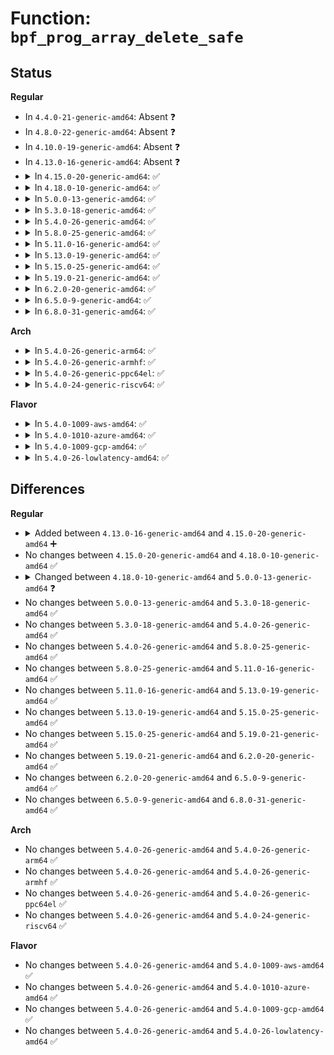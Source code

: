 # Function: <code>bpf_prog_array_delete_safe</code>

## Status
<b>Regular</b>
<ul>
<li>
In <code>4.4.0-21-generic-amd64</code>: Absent ❓
</li>
<li>
In <code>4.8.0-22-generic-amd64</code>: Absent ❓
</li>
<li>
In <code>4.10.0-19-generic-amd64</code>: Absent ❓
</li>
<li>
In <code>4.13.0-16-generic-amd64</code>: Absent ❓
</li>
<li>
<details>
<summary>In <code>4.15.0-20-generic-amd64</code>: ✅</summary>

```c
void bpf_prog_array_delete_safe(struct bpf_prog_array * progs, struct bpf_prog * old_prog)
```

```json
{
  "name": "bpf_prog_array_delete_safe",
  "collision_type": "Unique Global",
  "inline_type": "No",
  "funcs": [
    {
      "addr": 18446744071580541264,
      "name": "bpf_prog_array_delete_safe",
      "external": true,
      "loc": "kernel/bpf/core.c:1500",
      "file": "kernel/bpf/core.c",
      "inline": "seen, unknown",
      "caller_inline": [],
      "caller_func": [
        "kernel/trace/bpf_trace.c:perf_event_detach_bpf_prog"
      ]
    }
  ],
  "symbols": [
    {
      "addr": 18446744071580541264,
      "name": "bpf_prog_array_delete_safe",
      "section": ".text",
      "bind": "STB_GLOBAL",
      "size": 57
    }
  ]
}
```
</details>
</li>
<li>
<details>
<summary>In <code>4.18.0-10-generic-amd64</code>: ✅</summary>

```c
void bpf_prog_array_delete_safe(struct bpf_prog_array * progs, struct bpf_prog * old_prog)
```

```json
{
  "name": "bpf_prog_array_delete_safe",
  "collision_type": "Unique Global",
  "inline_type": "No",
  "funcs": [
    {
      "addr": 18446744071580625072,
      "name": "bpf_prog_array_delete_safe",
      "external": true,
      "loc": "kernel/bpf/core.c:1626",
      "file": "kernel/bpf/core.c",
      "inline": "seen, unknown",
      "caller_inline": [],
      "caller_func": [
        "kernel/trace/bpf_trace.c:perf_event_detach_bpf_prog"
      ]
    }
  ],
  "symbols": [
    {
      "addr": 18446744071580625072,
      "name": "bpf_prog_array_delete_safe",
      "section": ".text",
      "bind": "STB_GLOBAL",
      "size": 57
    }
  ]
}
```
</details>
</li>
<li>
<details>
<summary>In <code>5.0.0-13-generic-amd64</code>: ✅</summary>

```c
void bpf_prog_array_delete_safe(struct bpf_prog_array * array, struct bpf_prog * old_prog)
```

```json
{
  "name": "bpf_prog_array_delete_safe",
  "collision_type": "Unique Global",
  "inline_type": "No",
  "funcs": [
    {
      "addr": 18446744071580685344,
      "name": "bpf_prog_array_delete_safe",
      "external": true,
      "loc": "kernel/bpf/core.c:1878",
      "file": "kernel/bpf/core.c",
      "inline": "seen, unknown",
      "caller_inline": [],
      "caller_func": [
        "kernel/trace/bpf_trace.c:perf_event_detach_bpf_prog"
      ]
    }
  ],
  "symbols": [
    {
      "addr": 18446744071580685344,
      "name": "bpf_prog_array_delete_safe",
      "section": ".text",
      "bind": "STB_GLOBAL",
      "size": 57
    }
  ]
}
```
</details>
</li>
<li>
<details>
<summary>In <code>5.3.0-18-generic-amd64</code>: ✅</summary>

```c
void bpf_prog_array_delete_safe(struct bpf_prog_array * array, struct bpf_prog * old_prog)
```

```json
{
  "name": "bpf_prog_array_delete_safe",
  "collision_type": "Unique Global",
  "inline_type": "No",
  "funcs": [
    {
      "addr": 18446744071580752752,
      "name": "bpf_prog_array_delete_safe",
      "external": true,
      "loc": "kernel/bpf/core.c:1871",
      "file": "kernel/bpf/core.c",
      "inline": "seen, unknown",
      "caller_inline": [],
      "caller_func": [
        "kernel/trace/bpf_trace.c:perf_event_detach_bpf_prog"
      ]
    }
  ],
  "symbols": [
    {
      "addr": 18446744071580752752,
      "name": "bpf_prog_array_delete_safe",
      "section": ".text",
      "bind": "STB_GLOBAL",
      "size": 51
    }
  ]
}
```
</details>
</li>
<li>
<details>
<summary>In <code>5.4.0-26-generic-amd64</code>: ✅</summary>

```c
void bpf_prog_array_delete_safe(struct bpf_prog_array * array, struct bpf_prog * old_prog)
```

```json
{
  "name": "bpf_prog_array_delete_safe",
  "collision_type": "Unique Global",
  "inline_type": "No",
  "funcs": [
    {
      "addr": 18446744071580803344,
      "name": "bpf_prog_array_delete_safe",
      "external": true,
      "loc": "kernel/bpf/core.c:1871",
      "file": "kernel/bpf/core.c",
      "inline": "seen, unknown",
      "caller_inline": [],
      "caller_func": [
        "kernel/trace/bpf_trace.c:perf_event_detach_bpf_prog"
      ]
    }
  ],
  "symbols": [
    {
      "addr": 18446744071580803344,
      "name": "bpf_prog_array_delete_safe",
      "section": ".text",
      "bind": "STB_GLOBAL",
      "size": 51
    }
  ]
}
```
</details>
</li>
<li>
<details>
<summary>In <code>5.8.0-25-generic-amd64</code>: ✅</summary>

```c
void bpf_prog_array_delete_safe(struct bpf_prog_array * array, struct bpf_prog * old_prog)
```

```json
{
  "name": "bpf_prog_array_delete_safe",
  "collision_type": "Unique Global",
  "inline_type": "No",
  "funcs": [
    {
      "addr": 18446744071580920784,
      "name": "bpf_prog_array_delete_safe",
      "external": true,
      "loc": "kernel/bpf/core.c:1949",
      "file": "kernel/bpf/core.c",
      "inline": "seen, unknown",
      "caller_inline": [],
      "caller_func": [
        "kernel/trace/bpf_trace.c:perf_event_detach_bpf_prog"
      ]
    }
  ],
  "symbols": [
    {
      "addr": 18446744071580920784,
      "name": "bpf_prog_array_delete_safe",
      "section": ".text",
      "bind": "STB_GLOBAL",
      "size": 51
    }
  ]
}
```
</details>
</li>
<li>
<details>
<summary>In <code>5.11.0-16-generic-amd64</code>: ✅</summary>

```c
void bpf_prog_array_delete_safe(struct bpf_prog_array * array, struct bpf_prog * old_prog)
```

```json
{
  "name": "bpf_prog_array_delete_safe",
  "collision_type": "Unique Global",
  "inline_type": "No",
  "funcs": [
    {
      "addr": 18446744071580917280,
      "name": "bpf_prog_array_delete_safe",
      "external": true,
      "loc": "kernel/bpf/core.c:1951",
      "file": "kernel/bpf/core.c",
      "inline": "seen, unknown",
      "caller_inline": [],
      "caller_func": [
        "kernel/trace/bpf_trace.c:perf_event_detach_bpf_prog"
      ]
    }
  ],
  "symbols": [
    {
      "addr": 18446744071580917280,
      "name": "bpf_prog_array_delete_safe",
      "section": ".text",
      "bind": "STB_GLOBAL",
      "size": 51
    }
  ]
}
```
</details>
</li>
<li>
<details>
<summary>In <code>5.13.0-19-generic-amd64</code>: ✅</summary>

```c
void bpf_prog_array_delete_safe(struct bpf_prog_array * array, struct bpf_prog * old_prog)
```

```json
{
  "name": "bpf_prog_array_delete_safe",
  "collision_type": "Unique Global",
  "inline_type": "No",
  "funcs": [
    {
      "addr": 18446744071580921232,
      "name": "bpf_prog_array_delete_safe",
      "external": true,
      "loc": "kernel/bpf/core.c:2047",
      "file": "kernel/bpf/core.c",
      "inline": "seen, unknown",
      "caller_inline": [],
      "caller_func": [
        "kernel/trace/bpf_trace.c:perf_event_detach_bpf_prog"
      ]
    }
  ],
  "symbols": [
    {
      "addr": 18446744071580921232,
      "name": "bpf_prog_array_delete_safe",
      "section": ".text",
      "bind": "STB_GLOBAL",
      "size": 51
    }
  ]
}
```
</details>
</li>
<li>
<details>
<summary>In <code>5.15.0-25-generic-amd64</code>: ✅</summary>

```c
void bpf_prog_array_delete_safe(struct bpf_prog_array * array, struct bpf_prog * old_prog)
```

```json
{
  "name": "bpf_prog_array_delete_safe",
  "collision_type": "Unique Global",
  "inline_type": "No",
  "funcs": [
    {
      "addr": 18446744071581123744,
      "name": "bpf_prog_array_delete_safe",
      "external": true,
      "loc": "kernel/bpf/core.c:2060",
      "file": "kernel/bpf/core.c",
      "inline": "seen, unknown",
      "caller_inline": [],
      "caller_func": [
        "kernel/trace/bpf_trace.c:perf_event_detach_bpf_prog"
      ]
    }
  ],
  "symbols": [
    {
      "addr": 18446744071581123744,
      "name": "bpf_prog_array_delete_safe",
      "section": ".text",
      "bind": "STB_GLOBAL",
      "size": 51
    }
  ]
}
```
</details>
</li>
<li>
<details>
<summary>In <code>5.19.0-21-generic-amd64</code>: ✅</summary>

```c
void bpf_prog_array_delete_safe(struct bpf_prog_array * array, struct bpf_prog * old_prog)
```

```json
{
  "name": "bpf_prog_array_delete_safe",
  "collision_type": "Unique Global",
  "inline_type": "No",
  "funcs": [
    {
      "addr": 18446744071581393136,
      "name": "bpf_prog_array_delete_safe",
      "external": true,
      "loc": "kernel/bpf/core.c:2346",
      "file": "kernel/bpf/core.c",
      "inline": "seen, unknown",
      "caller_inline": [],
      "caller_func": [
        "kernel/trace/bpf_trace.c:perf_event_detach_bpf_prog"
      ]
    }
  ],
  "symbols": [
    {
      "addr": 18446744071581393136,
      "name": "bpf_prog_array_delete_safe",
      "section": ".text",
      "bind": "STB_GLOBAL",
      "size": 63
    }
  ]
}
```
</details>
</li>
<li>
<details>
<summary>In <code>6.2.0-20-generic-amd64</code>: ✅</summary>

```c
void bpf_prog_array_delete_safe(struct bpf_prog_array * array, struct bpf_prog * old_prog)
```

```json
{
  "name": "bpf_prog_array_delete_safe",
  "collision_type": "Unique Global",
  "inline_type": "No",
  "funcs": [
    {
      "addr": 18446744071581742864,
      "name": "bpf_prog_array_delete_safe",
      "external": true,
      "loc": "kernel/bpf/core.c:2340",
      "file": "kernel/bpf/core.c",
      "inline": "seen, unknown",
      "caller_inline": [],
      "caller_func": [
        "kernel/trace/bpf_trace.c:perf_event_detach_bpf_prog"
      ]
    }
  ],
  "symbols": [
    {
      "addr": 18446744071581742864,
      "name": "bpf_prog_array_delete_safe",
      "section": ".text",
      "bind": "STB_GLOBAL",
      "size": 63
    }
  ]
}
```
</details>
</li>
<li>
<details>
<summary>In <code>6.5.0-9-generic-amd64</code>: ✅</summary>

```c
void bpf_prog_array_delete_safe(struct bpf_prog_array * array, struct bpf_prog * old_prog)
```

```json
{
  "name": "bpf_prog_array_delete_safe",
  "collision_type": "Unique Global",
  "inline_type": "No",
  "funcs": [
    {
      "addr": 18446744071581902176,
      "name": "bpf_prog_array_delete_safe",
      "external": true,
      "loc": "kernel/bpf/core.c:2357",
      "file": "kernel/bpf/core.c",
      "inline": "seen, unknown",
      "caller_inline": [],
      "caller_func": [
        "kernel/trace/bpf_trace.c:perf_event_detach_bpf_prog"
      ]
    }
  ],
  "symbols": [
    {
      "addr": 18446744071581902176,
      "name": "bpf_prog_array_delete_safe",
      "section": ".text",
      "bind": "STB_GLOBAL",
      "size": 63
    }
  ]
}
```
</details>
</li>
<li>
<details>
<summary>In <code>6.8.0-31-generic-amd64</code>: ✅</summary>

```c
void bpf_prog_array_delete_safe(struct bpf_prog_array * array, struct bpf_prog * old_prog)
```

```json
{
  "name": "bpf_prog_array_delete_safe",
  "collision_type": "Unique Global",
  "inline_type": "No",
  "funcs": [
    {
      "addr": 18446744071582025840,
      "name": "bpf_prog_array_delete_safe",
      "external": true,
      "loc": "kernel/bpf/core.c:2533",
      "file": "kernel/bpf/core.c",
      "inline": "seen, unknown",
      "caller_inline": [],
      "caller_func": [
        "kernel/trace/bpf_trace.c:perf_event_detach_bpf_prog"
      ]
    }
  ],
  "symbols": [
    {
      "addr": 18446744071582025840,
      "name": "bpf_prog_array_delete_safe",
      "section": ".text",
      "bind": "STB_GLOBAL",
      "size": 63
    }
  ]
}
```
</details>
</li>
</ul>
<b>Arch</b>
<ul>
<li>
<details>
<summary>In <code>5.4.0-26-generic-arm64</code>: ✅</summary>

```c
void bpf_prog_array_delete_safe(struct bpf_prog_array * array, struct bpf_prog * old_prog)
```

```json
{
  "name": "bpf_prog_array_delete_safe",
  "collision_type": "Unique Global",
  "inline_type": "No",
  "funcs": [
    {
      "addr": 18446603336492118720,
      "name": "bpf_prog_array_delete_safe",
      "external": true,
      "loc": "kernel/bpf/core.c:1871",
      "file": "kernel/bpf/core.c",
      "inline": "seen, unknown",
      "caller_inline": [],
      "caller_func": [
        "kernel/trace/bpf_trace.c:perf_event_detach_bpf_prog"
      ]
    }
  ],
  "symbols": [
    {
      "addr": 18446603336492118720,
      "name": "bpf_prog_array_delete_safe",
      "section": ".text",
      "bind": "STB_GLOBAL",
      "size": 88
    }
  ]
}
```
</details>
</li>
<li>
<details>
<summary>In <code>5.4.0-26-generic-armhf</code>: ✅</summary>

```c
void bpf_prog_array_delete_safe(struct bpf_prog_array * array, struct bpf_prog * old_prog)
```

```json
{
  "name": "bpf_prog_array_delete_safe",
  "collision_type": "Unique Global",
  "inline_type": "No",
  "funcs": [
    {
      "addr": 3226019568,
      "name": "bpf_prog_array_delete_safe",
      "external": true,
      "loc": "kernel/bpf/core.c:1871",
      "file": "kernel/bpf/core.c",
      "inline": "seen, unknown",
      "caller_inline": [],
      "caller_func": [
        "kernel/trace/bpf_trace.c:perf_event_detach_bpf_prog"
      ]
    }
  ],
  "symbols": [
    {
      "addr": 3226019568,
      "name": "bpf_prog_array_delete_safe",
      "section": ".text",
      "bind": "STB_GLOBAL",
      "size": 76
    }
  ]
}
```
</details>
</li>
<li>
<details>
<summary>In <code>5.4.0-26-generic-ppc64el</code>: ✅</summary>

```c
void bpf_prog_array_delete_safe(struct bpf_prog_array * array, struct bpf_prog * old_prog)
```

```json
{
  "name": "bpf_prog_array_delete_safe",
  "collision_type": "Unique Global",
  "inline_type": "No",
  "funcs": [
    {
      "addr": 13835058055285326288,
      "name": "bpf_prog_array_delete_safe",
      "external": true,
      "loc": "kernel/bpf/core.c:1871",
      "file": "kernel/bpf/core.c",
      "inline": "seen, unknown",
      "caller_inline": [],
      "caller_func": [
        "kernel/trace/bpf_trace.c:perf_event_detach_bpf_prog"
      ]
    }
  ],
  "symbols": [
    {
      "addr": 13835058055285326288,
      "name": "bpf_prog_array_delete_safe",
      "section": ".text",
      "bind": "STB_GLOBAL",
      "size": 88
    }
  ]
}
```
</details>
</li>
<li>
<details>
<summary>In <code>5.4.0-24-generic-riscv64</code>: ✅</summary>

```c
void bpf_prog_array_delete_safe(struct bpf_prog_array * array, struct bpf_prog * old_prog)
```

```json
{
  "name": "bpf_prog_array_delete_safe",
  "collision_type": "Unique Global",
  "inline_type": "No",
  "funcs": [
    {
      "addr": 18446743936272290410,
      "name": "bpf_prog_array_delete_safe",
      "external": true,
      "loc": "kernel/bpf/core.c:1871",
      "file": "kernel/bpf/core.c",
      "inline": "seen, unknown",
      "caller_inline": [],
      "caller_func": []
    }
  ],
  "symbols": [
    {
      "addr": 18446743936272290410,
      "name": "bpf_prog_array_delete_safe",
      "section": ".text",
      "bind": "STB_GLOBAL",
      "size": 78
    }
  ]
}
```
</details>
</li>
</ul>
<b>Flavor</b>
<ul>
<li>
<details>
<summary>In <code>5.4.0-1009-aws-amd64</code>: ✅</summary>

```c
void bpf_prog_array_delete_safe(struct bpf_prog_array * array, struct bpf_prog * old_prog)
```

```json
{
  "name": "bpf_prog_array_delete_safe",
  "collision_type": "Unique Global",
  "inline_type": "No",
  "funcs": [
    {
      "addr": 18446744071580772144,
      "name": "bpf_prog_array_delete_safe",
      "external": true,
      "loc": "kernel/bpf/core.c:1871",
      "file": "kernel/bpf/core.c",
      "inline": "seen, unknown",
      "caller_inline": [],
      "caller_func": [
        "kernel/trace/bpf_trace.c:perf_event_detach_bpf_prog"
      ]
    }
  ],
  "symbols": [
    {
      "addr": 18446744071580772144,
      "name": "bpf_prog_array_delete_safe",
      "section": ".text",
      "bind": "STB_GLOBAL",
      "size": 51
    }
  ]
}
```
</details>
</li>
<li>
<details>
<summary>In <code>5.4.0-1010-azure-amd64</code>: ✅</summary>

```c
void bpf_prog_array_delete_safe(struct bpf_prog_array * array, struct bpf_prog * old_prog)
```

```json
{
  "name": "bpf_prog_array_delete_safe",
  "collision_type": "Unique Global",
  "inline_type": "No",
  "funcs": [
    {
      "addr": 18446744071580718320,
      "name": "bpf_prog_array_delete_safe",
      "external": true,
      "loc": "kernel/bpf/core.c:1871",
      "file": "kernel/bpf/core.c",
      "inline": "seen, unknown",
      "caller_inline": [],
      "caller_func": [
        "kernel/trace/bpf_trace.c:perf_event_detach_bpf_prog"
      ]
    }
  ],
  "symbols": [
    {
      "addr": 18446744071580718320,
      "name": "bpf_prog_array_delete_safe",
      "section": ".text",
      "bind": "STB_GLOBAL",
      "size": 51
    }
  ]
}
```
</details>
</li>
<li>
<details>
<summary>In <code>5.4.0-1009-gcp-amd64</code>: ✅</summary>

```c
void bpf_prog_array_delete_safe(struct bpf_prog_array * array, struct bpf_prog * old_prog)
```

```json
{
  "name": "bpf_prog_array_delete_safe",
  "collision_type": "Unique Global",
  "inline_type": "No",
  "funcs": [
    {
      "addr": 18446744071580763392,
      "name": "bpf_prog_array_delete_safe",
      "external": true,
      "loc": "kernel/bpf/core.c:1871",
      "file": "kernel/bpf/core.c",
      "inline": "seen, unknown",
      "caller_inline": [],
      "caller_func": [
        "kernel/trace/bpf_trace.c:perf_event_detach_bpf_prog"
      ]
    }
  ],
  "symbols": [
    {
      "addr": 18446744071580763392,
      "name": "bpf_prog_array_delete_safe",
      "section": ".text",
      "bind": "STB_GLOBAL",
      "size": 51
    }
  ]
}
```
</details>
</li>
<li>
<details>
<summary>In <code>5.4.0-26-lowlatency-amd64</code>: ✅</summary>

```c
void bpf_prog_array_delete_safe(struct bpf_prog_array * array, struct bpf_prog * old_prog)
```

```json
{
  "name": "bpf_prog_array_delete_safe",
  "collision_type": "Unique Global",
  "inline_type": "No",
  "funcs": [
    {
      "addr": 18446744071580821536,
      "name": "bpf_prog_array_delete_safe",
      "external": true,
      "loc": "kernel/bpf/core.c:1871",
      "file": "kernel/bpf/core.c",
      "inline": "seen, unknown",
      "caller_inline": [],
      "caller_func": [
        "kernel/trace/bpf_trace.c:perf_event_detach_bpf_prog"
      ]
    }
  ],
  "symbols": [
    {
      "addr": 18446744071580821536,
      "name": "bpf_prog_array_delete_safe",
      "section": ".text",
      "bind": "STB_GLOBAL",
      "size": 51
    }
  ]
}
```
</details>
</li>
</ul>

## Differences
<b>Regular</b>
<ul>
<li>
<details>
<summary>Added between <code>4.13.0-16-generic-amd64</code> and <code>4.15.0-20-generic-amd64</code> ➕</summary>

```c
void bpf_prog_array_delete_safe(struct bpf_prog_array * progs, struct bpf_prog * old_prog)
```
</details>
</li>
<li>
No changes between <code>4.15.0-20-generic-amd64</code> and <code>4.18.0-10-generic-amd64</code> ✅
</li>
<li>
<details>
<summary>Changed between <code>4.18.0-10-generic-amd64</code> and <code>5.0.0-13-generic-amd64</code> ❓</summary>
<ul>
<li>
<b>Param added. </b>
<code>struct bpf_prog_array * array</code>
</li>
<li>
<b>Param removed. </b>
<code>struct bpf_prog_array * progs</code>
</li>
</ul>
</details>
</li>
<li>
No changes between <code>5.0.0-13-generic-amd64</code> and <code>5.3.0-18-generic-amd64</code> ✅
</li>
<li>
No changes between <code>5.3.0-18-generic-amd64</code> and <code>5.4.0-26-generic-amd64</code> ✅
</li>
<li>
No changes between <code>5.4.0-26-generic-amd64</code> and <code>5.8.0-25-generic-amd64</code> ✅
</li>
<li>
No changes between <code>5.8.0-25-generic-amd64</code> and <code>5.11.0-16-generic-amd64</code> ✅
</li>
<li>
No changes between <code>5.11.0-16-generic-amd64</code> and <code>5.13.0-19-generic-amd64</code> ✅
</li>
<li>
No changes between <code>5.13.0-19-generic-amd64</code> and <code>5.15.0-25-generic-amd64</code> ✅
</li>
<li>
No changes between <code>5.15.0-25-generic-amd64</code> and <code>5.19.0-21-generic-amd64</code> ✅
</li>
<li>
No changes between <code>5.19.0-21-generic-amd64</code> and <code>6.2.0-20-generic-amd64</code> ✅
</li>
<li>
No changes between <code>6.2.0-20-generic-amd64</code> and <code>6.5.0-9-generic-amd64</code> ✅
</li>
<li>
No changes between <code>6.5.0-9-generic-amd64</code> and <code>6.8.0-31-generic-amd64</code> ✅
</li>
</ul>
<b>Arch</b>
<ul>
<li>
No changes between <code>5.4.0-26-generic-amd64</code> and <code>5.4.0-26-generic-arm64</code> ✅
</li>
<li>
No changes between <code>5.4.0-26-generic-amd64</code> and <code>5.4.0-26-generic-armhf</code> ✅
</li>
<li>
No changes between <code>5.4.0-26-generic-amd64</code> and <code>5.4.0-26-generic-ppc64el</code> ✅
</li>
<li>
No changes between <code>5.4.0-26-generic-amd64</code> and <code>5.4.0-24-generic-riscv64</code> ✅
</li>
</ul>
<b>Flavor</b>
<ul>
<li>
No changes between <code>5.4.0-26-generic-amd64</code> and <code>5.4.0-1009-aws-amd64</code> ✅
</li>
<li>
No changes between <code>5.4.0-26-generic-amd64</code> and <code>5.4.0-1010-azure-amd64</code> ✅
</li>
<li>
No changes between <code>5.4.0-26-generic-amd64</code> and <code>5.4.0-1009-gcp-amd64</code> ✅
</li>
<li>
No changes between <code>5.4.0-26-generic-amd64</code> and <code>5.4.0-26-lowlatency-amd64</code> ✅
</li>
</ul>
